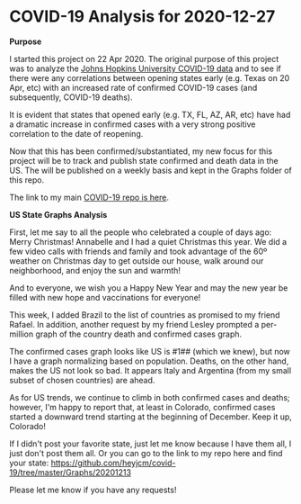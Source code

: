 # COVID-19 Analysis for 2020-12-27

<b>Purpose</b>

I started this project on 22 Apr 2020. The original purpose of this project was to analyze the [Johns Hopkins University COVID-19 data](https://github.com/CSSEGISandData/COVID-19) and to see if there were any correlations between opening states early (e.g. Texas on 20 Apr, etc) with an increased rate of confirmed COVID-19 cases (and subsequently, COVID-19 deaths).

It is evident that states that opened early (e.g. TX, FL, AZ, AR, etc) have had a dramatic increase in confirmed cases with a very strong positive correlation to the date of reopening.

Now that this has been confirmed/substantiated, my new focus for this project will be to track and publish state confirmed and death data in the US. The will be published on a weekly basis and kept in the Graphs folder of this repo.

The link to my main [COVID-19 repo is here](https://github.com/heyjcm/covid-19).

<b>US State Graphs Analysis</b>

First, let me say to all the people who celebrated a couple of days ago: Merry Christmas! Annabelle and I had a quiet Christmas this year. We did a few video calls with friends and family and took advantage of the 60º weather on Christmas day to get outside our house, walk around our neighborhood, and enjoy the sun and warmth!

And to everyone, we wish you a Happy New Year and may the new year be filled with new hope and vaccinations for everyone!

This week, I added Brazil to the list of countries as promised to my friend Rafael. In addition, another request by my friend Lesley prompted a per-million graph of the country death and confirmed cases graph.

The confirmed cases graph looks like US is #1## (which we knew), but now I have a graph normalizing based on population. Deaths, on the other hand, makes the US not look so bad. It appears Italy and Argentina (from my small subset of chosen countries) are ahead.

As for US trends, we continue to climb in both confirmed cases and deaths; however, I'm happy to report that, at least in Colorado, confirmed cases started a downward trend starting at the beginning of December. Keep it up, Colorado!

If I didn't post your favorite state, just let me know because I have them all, I just don't post them all. Or you can go to the link to my repo here and find your state: https://github.com/heyjcm/covid-19/tree/master/Graphs/20201213

Please let me know if you have any requests!
